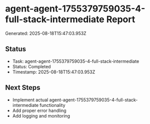 # agent-agent-1755379759035-4-full-stack-intermediate Report

Generated: 2025-08-18T15:47:03.953Z

## Status
- Task: agent-agent-1755379759035-4-full-stack-intermediate
- Status: Completed
- Timestamp: 2025-08-18T15:47:03.953Z

## Next Steps
- Implement actual agent-agent-1755379759035-4-full-stack-intermediate functionality
- Add proper error handling
- Add logging and monitoring
